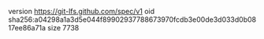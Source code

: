 version https://git-lfs.github.com/spec/v1
oid sha256:a04298a1a3d5e044f89902937788673970fcdb3e00de3d033d0b0817ee86a71a
size 7738

